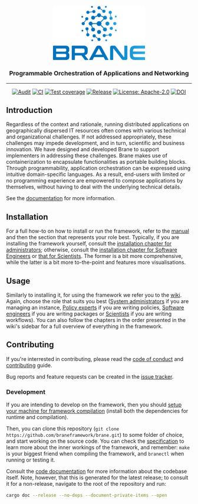<p align="center">
  <img src="https://raw.githubusercontent.com/BraneFramework/braneframework.github.io/refs/heads/main/assets/images/logo.png" alt="logo" width="250"/>
  <h3 align="center">Programmable Orchestration of Applications and Networking</h3>
</p>

----

<span align="center">

  [![Audit](https://github.com/BraneFramework/brane/actions/workflows/audit.yml/badge.svg)](https://github.com/BraneFramework/brane/actions/workflows/audit.yml)
  [![CI](https://github.com/BraneFramework/brane/actions/workflows/ci.yml/badge.svg)](https://github.com/BraneFramework/brane/actions/workflows/ci.yml)
  [![Test coverage](https://codecov.io/gh/BraneFramework/brane/graph/badge.svg?token=U2FHZN5BPT)](https://codecov.io/gh/BraneFramework/brane)
  [![Release](https://img.shields.io/github/release/braneframework/brane.svg)](https://github.com/braneframework/brane/releases/latest)
  [![License: Apache-2.0](https://img.shields.io/github/license/braneframework/brane.svg)](https://github.com/braneframework/brane/blob/main/LICENSE)
  [![DOI](https://zenodo.org/badge/DOI/10.5281/zenodo.3890928.svg)](https://doi.org/10.5281/zenodo.3890928)

</span>

## Introduction
Regardless of the context and rationale, running distributed applications on geographically dispersed IT resources often comes with various technical and organizational challenges. If not addressed appropriately, these challenges may impede development, and in turn, scientific and business innovation. We have designed and developed Brane to support implementers in addressing these challenges. Brane makes use of containerization to encapsulate functionalities as portable building blocks. Through programmability, application orchestration can be expressed using intuitive domain-specific languages. As a result, end-users with limited or no programming experience are empowered to compose applications by themselves, without having to deal with the underlying technical details.

See the [documentation](https://braneframework.github.io) for more information.


## Installation
For a full how-to on how to install or run the framework, refer to the [manual](https://braneframework.github.io/manual/) and then the section that represents your role best. Typically, if you are installing the framework yourself, consult the [installation chapter for administrators](https://braneframework.github.io/manual/system-admins/installation/introduction.html); otherwise, consult the [installation chapter for Software Engineers](https://braneframework.github.io/manual/software-engineers/installation.html) or [that for Scientists](https://braneframework.github.io/manual/scientists/installation.html). The former is a bit more comprehensive, while the latter is a bit more to-the-point and features more visualisations.


## Usage
Similarly to installing it, for using the framework we refer you to the [wiki](https://braneframework.github.io/manual).
Again, choose the role that suits you best
([System administrators](https://braneframework.github.io/manual/system-admins/introduction.html) if you are managing an instance,
[Policy experts](https://braneframework.github.io/manual/policy-experts/installation.html) if you are writing policies,
[Software engineers](https://braneframework.github.io/manual/software-engineers/introduction.html) if you are writing packages or
[Scientists](https://braneframework.github.io/manual/scientists/introduction.html) if you are writing workflows).
You can also follow the chapters in the order presented in the wiki's sidebar for a full overview of everything in the framework.


## Contributing
If you're interrested in contributing, please read the [code of conduct](.github/CODE_OF_CONDUCT.md) and [contributing](.github/CONTRIBUTING.md) guide.

Bug reports and feature requests can be created in the [issue tracker](https://github.com/braneframework/brane/issues).


### Development
If you are intending to develop on the framework, then you should [setup your machine for framework compilation](https://braneframework.github.io/manual/system-admins/installation/dependencies.html#compilation-dependencies) (install both the dependencies for runtime and compilation).

Then, you can clone this repository (`git clone https://github.com/braneframework/brane.git`) to some folder of choice, and start working on the source code. You can check the [specification](https://braneframework.github.io/specification/) to learn more about the inner workings of the framework, and remember: `make` is your biggest friend when compiling the framework, and `branectl` when running or testing it.

Consult the [code documentation](https://braneframework.github.io/brane/unstable/overview/index.html) for more information about the codebase itself. Note, however, that this is generated for the latest release; to consult it for a non-release, navigate to the root of the repository and run:

```bash
cargo doc --release --no-deps --document-private-items --open
```
